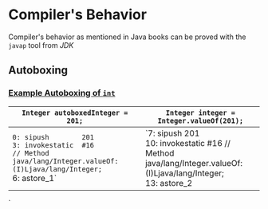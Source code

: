 # Compiler's Behavior
Compiler's behavior as mentioned in Java books can be proved with the `javap` tool from *JDK*
## Autoboxing
### [Example Autoboxing of `int`]()
|`Integer autoboxedInteger = 201;`		|`Integer integer = Integer.valueOf(201);`	|
|-----------------------------------------------|-----------------------------------------------|
`0: sipush        201`<br/>`3: invokestatic  #16                 // Method java/lang/Integer.valueOf:(I)Ljava/lang/Integer;`<br/>6: astore_1`	|`7: sipush        201<br/>10: invokestatic  #16                 // Method java/lang/Integer.valueOf:(I)Ljava/lang/Integer;<br />13: astore_2					|
`


